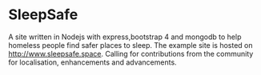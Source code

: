 # SleepSafe
A site written in Nodejs with express,bootstrap 4 and mongodb to help homeless people find safer places to sleep. 
The example site is hosted on http://www.sleepsafe.space. Calling for contributions from the community for localisation, enhancements and advancements.
